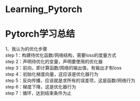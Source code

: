 # Learning_Pytorch

# Pytorch学习总结

1、我认为的优化步骤  
step 1：构建待优化函数/网络结构，需要loss的度量方式  
step 2：声明待优化的变量，声明要使用的优化器  
step 3：前向，即计算函数/网络的输出值，有输出才有loss  
step 4：初始化梯度向量，这应该是优化器行为  
step 5：反向传播，应该就是求所有的误差项，这是函数/网络行为  
step 6：梯度下降，这是优化器行为  
step 7：循环，达到结束条件为止  
